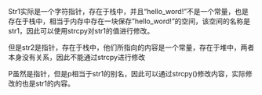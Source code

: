 Str1实际是一个字符指针，存在于栈中，并且“hello_word!”不是一个常量，也是存在于栈中，相当于内存中存在一块保存”hello_word!”的空间，该空间的名称是str1，因此可以使用strcpy对str1的值进行修改。

但是str2是指针，存在于栈中，他们所指向的内容是一个常量，存在于堆中，两者本身没有关系，因此不能通过strcpy进行修改

P虽然是指针，但是p相当于str1的别名，因此可以通过strcpy()修改内容，实际修改的也是str1的内容。
